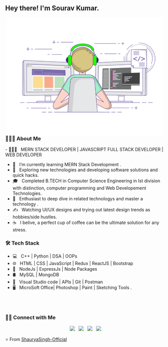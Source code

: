 <h2> Hey there! I'm Sourav Kumar. </h2>
<img align="right" alt="GIF" src="https://raw.githubusercontent.com/devSouvik/devSouvik/master/gif3.gif" width="500"/>

<h3> 👨🏻‍💻 About Me </h3>
- 👨🏻‍💻 &nbsp; MERN STACK DEVELOPER | JAVASCRIPT FULL STACK DEVELOPER | WEB DEVELOPER

- 🔭 &nbsp; I’m currently learning MERN Stack Development .
- 🤔 &nbsp; Exploring new technologies and developing software solutions and quick hacks.
- 🎓 &nbsp; Completed B.TECH in Computer Science Engineering in Ist division with distinction, computer programming and Web Developement Technologies.
- 🌱 &nbsp; Enthusiast to deep dive in related technologys and master a technology .
- ✍️ &nbsp; Watching UI/UX designs and trying out latest design trends as hobbies/side hustles.
- ☕ &nbsp; I belive, a perfect cup of coffee can be the ultimate solution for any stress. 

<h3>🛠 Tech Stack</h3>

- 💻 &nbsp; C++ | Python | DSA | OOPs   
- 🌐 &nbsp; HTML | CSS | JavaScript | Redux | ReactJS | Bootstrap  
- 💼 &nbsp; NodeJs | ExpressJs | Node Packages
- 🛢 &nbsp; MySQL | MongoDB  
- 🔧 &nbsp; Visual Studio code | APIs | Git | Postman
- 🖥 &nbsp; MicroSoft Office| Photoshop | Paint | Sketching Tools .

<br></br>

<h3> 🤝🏻 Connect with Me </h3>

<p align="center">
&nbsp; <a href="https://twitter.com/ShauryaSingh_SK" target="_blank" rel="noopener noreferrer"><img src="https://img.icons8.com/plasticine/100/000000/twitter.png" width="50" /></a>  
&nbsp; <a href="https://www.facebook.com/skumar.varshney.507/" target="_blank" rel="noopener noreferrer"><img src="https://img.icons8.com/plasticine/100/000000/facebook-new.png" width="50" /></a>  
&nbsp; <a href="https://www.linkedin.com/in/imshauryasingh/" target="_blank" rel="noopener noreferrer"><img src="https://img.icons8.com/plasticine/100/000000/linkedin.png" width="50" /></a>
&nbsp; <a href="mailto:souravk48560gmail.com" target="_blank" rel="noopener noreferrer"><img src="https://img.icons8.com/plasticine/100/000000/gmail.png"  width="50" /></a>
</p>

⭐️ From [ShauryaSingh-Official](https://github.com/ShauryaSingh-Official)
